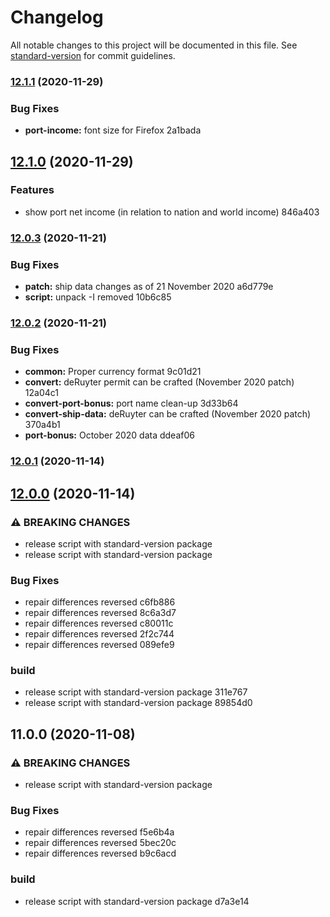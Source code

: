# Changelog

All notable changes to this project will be documented in this file. See [standard-version](https://github.com/conventional-changelog/standard-version) for commit guidelines.

### [12.1.1](///compare/v12.1.0...v12.1.1) (2020-11-29)


### Bug Fixes

* **port-income:** font size for Firefox 2a1bada

## [12.1.0](///compare/v12.0.3...v12.1.0) (2020-11-29)


### Features

* show port net income (in relation to nation and world income) 846a403

### [12.0.3](///compare/v12.0.2...v12.0.3) (2020-11-21)


### Bug Fixes

* **patch:** ship data changes as of 21 November 2020 a6d779e
* **script:** unpack -I removed 10b6c85

### [12.0.2](///compare/v12.0.1...v12.0.2) (2020-11-21)


### Bug Fixes

* **common:** Proper currency format 9c01d21
* **convert:** deRuyter permit can be crafted (November 2020 patch) 12a04c1
* **convert-port-bonus:** port name clean-up 3d33b64
* **convert-ship-data:** deRuyter can be crafted (November 2020 patch) 370a4b1
* **port-bonus:** October 2020 data ddeaf06

### [12.0.1](///compare/v12.0.0...v12.0.1) (2020-11-14)

## [12.0.0](///compare/v11.0.0...v12.0.0) (2020-11-14)


### ⚠ BREAKING CHANGES

* release script with standard-version package
* release script with standard-version package

### Bug Fixes

* repair differences reversed c6fb886
* repair differences reversed 8c6a3d7
* repair differences reversed c80011c
* repair differences reversed 2f2c744
* repair differences reversed 089efe9


### build

* release script with standard-version package 311e767
* release script with standard-version package 89854d0

## 11.0.0 (2020-11-08)


### ⚠ BREAKING CHANGES

* release script with standard-version package

### Bug Fixes

* repair differences reversed f5e6b4a
* repair differences reversed 5bec20c
* repair differences reversed b9c6acd


### build

* release script with standard-version package d7a3e14
